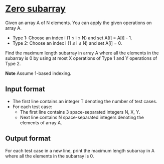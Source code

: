 # [Zero subarray][link]

Given an array A of N elements. You can apply the given operations on array A.

- Type 1: Choose an index i (1 ≤ i ≤ N) and set A[i] = A[i] - 1.
- Type 2: Choose an index i (1 ≤ i ≤ N) and set A[i] = 0.

Find the maximum length subarray in array ​A​​​​​​ where all the elements in the subarray is 0 by using at most X operations of Type 1 and Y operations of Type 2.

**Note** Assume 1-based indexing.

## Input format

- The first line contains an integer T denoting the number of test cases.
- For each test case:
  - The first line contains 3 space-separated integers N, X, Y.
  - Next line contains N space-separated integers denoting the elements of array A.

## Output format

For each test case in a new line, print the maximum length subarray in A where all the elements in the subarray is 0.

[link]: https://www.hackerearth.com/practice/algorithms/greedy/basics-of-greedy-algorithms/practice-problems/algorithm/zero-subarray-8358c5d9/
